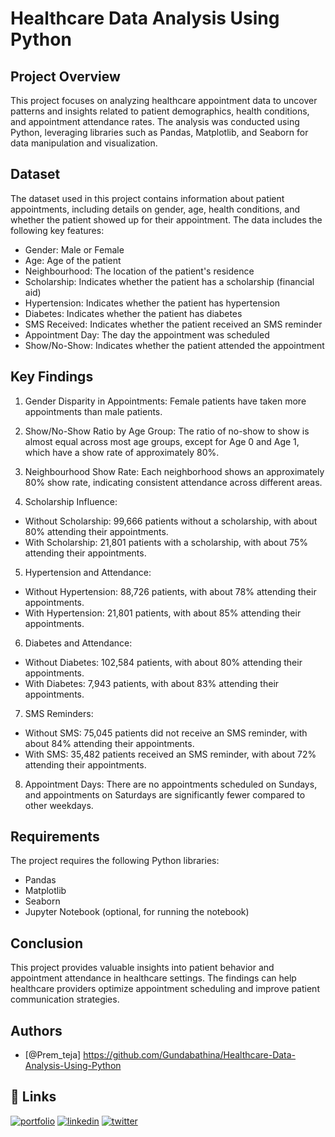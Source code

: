 # Healthcare Data Analysis Using Python

## Project Overview
This project focuses on analyzing healthcare appointment data to uncover patterns and insights related to patient demographics, health conditions, and appointment attendance rates. The analysis was conducted using Python, leveraging libraries such as Pandas, Matplotlib, and Seaborn for data manipulation and visualization.
## Dataset
The dataset used in this project contains information about patient appointments, including details on gender, age, health conditions, and whether the patient showed up for their appointment. The data includes the following key features:

- Gender: Male or Female
- Age: Age of the patient
- Neighbourhood: The location of the patient's residence
- Scholarship: Indicates whether the patient has a scholarship (financial aid)
- Hypertension: Indicates whether the patient has hypertension
- Diabetes: Indicates whether the patient has diabetes
- SMS Received: Indicates whether the patient received an SMS reminder
- Appointment Day: The day the appointment was scheduled
- Show/No-Show: Indicates whether the patient attended the appointment
## Key Findings
1. Gender Disparity in Appointments: Female patients have taken more appointments than male patients.

2. Show/No-Show Ratio by Age Group: The ratio of no-show to show is almost equal across most age groups, except for Age 0 and Age 1, which have a show rate of approximately 80%.

3. Neighbourhood Show Rate: Each neighborhood shows an approximately 80% show rate, indicating consistent attendance across different areas.

4. Scholarship Influence:

- Without Scholarship: 99,666 patients without a scholarship, with about 80% attending their appointments.
- With Scholarship: 21,801 patients with a scholarship, with about 75% attending their appointments.

5. Hypertension and Attendance:

- Without Hypertension: 88,726 patients, with about 78% attending their appointments.
- With Hypertension: 21,801 patients, with about 85% attending their appointments.
6. Diabetes and Attendance:

- Without Diabetes: 102,584 patients, with about 80% attending their appointments.
- With Diabetes: 7,943 patients, with about 83% attending their appointments.
7. SMS Reminders:

- Without SMS: 75,045 patients did not receive an SMS reminder, with about 84% attending their appointments.
- With SMS: 35,482 patients received an SMS reminder, with about 72% attending their appointments.
8. Appointment Days: There are no appointments scheduled on Sundays, and appointments on Saturdays are significantly fewer compared to other weekdays.
## Requirements
The project requires the following Python libraries:

- Pandas
- Matplotlib
- Seaborn
- Jupyter Notebook (optional, for running the notebook)
## Conclusion
This project provides valuable insights into patient behavior and appointment attendance in healthcare settings. The findings can help healthcare providers optimize appointment scheduling and improve patient communication strategies.


## Authors

- [@Prem_teja] 
https://github.com/Gundabathina/Healthcare-Data-Analysis-Using-Python

## 🔗 Links
[![portfolio](https://img.shields.io/badge/my_portfolio-000?style=for-the-badge&logo=ko-fi&logoColor=white)](https://katherineoelsner.com/)
[![linkedin](https://img.shields.io/badge/linkedin-0A66C2?style=for-the-badge&logo=linkedin&logoColor=white)](https://www.linkedin.com/in/prem-teja-21856a28b)
[![twitter](https://img.shields.io/badge/twitter-1DA1F2?style=for-the-badge&logo=twitter&logoColor=white)](https://twitter.com/)

